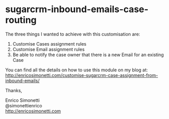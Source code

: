 sugarcrm-inbound-emails-case-routing
====================================

The three things I wanted to achieve with this customisation are:

<ol>
<li>Customise Cases assignment rules</li>
<li>Customise Email assignment rules</li>
<li>Be able to notify the case owner that there is a new Email for an existing Case</li>
</ol>


You can find all the details on how to use this module on my blog at: http://enricosimonetti.com/customise-sugarcrm-case-assignment-from-inbound-emails/

Thanks,<br/>

Enrico Simonetti<br/>
@simonettienrico<br/>
http://enricosimonetti.com
